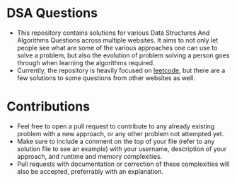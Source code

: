 # DSA Questions

- This repository contains solutions for various Data Structures And Algorithms Questions across multiple websites. It aims to not only let people see what are some of the various approaches one can use to solve a problem, but also the evolution of problem solving a person goes through when learning the algorithms required.
- Currently, the repository is heavily focused on [leetcode](https://leetcode.com/), but there are a few solutions to some questions from other websites as well.

# Contributions
- Feel free to open a pull request to contribute to any already existing problem with a new approach, or any other problem not attempted yet.
- Make sure to include a comment on the top of your file (refer to any solution file to see an example) with your username, description of your approach, and runtime and memory complexities.
- Pull requests with documentation or correction of these complexities will also be accepted, preferrably with an explanation.
